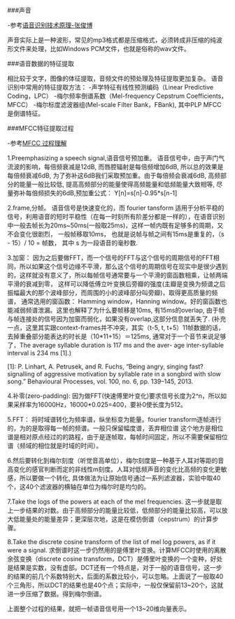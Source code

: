###声音

-参考[语音识别技术原理-张俊博](https://www.zhihu.com/question/20398418/answer/18080841)

声音实际上是一种波形，常见的mp3格式都是压缩格式，必须转成非压缩的纯波形文件来处理，比如Windows PCM文件，也就是俗称的wav文件。

###语音数据的特征提取

相比较于文字，图像的体征提取，音频文件的预处理及特征提取更加复杂。
语音识别中常用的特征提取方法：
-声学特征有线性预测编码（Linear Predictive Coding，LPC）
-梅尔频率倒谱系数（Mel-frequency Cepstrum Coefficients，MFCC）
-梅尔标度滤波器组(Mel-scale Filter Bank，FBank),
其中PLP MFCC 是倒谱特征。

###MFCC特征提取过程

-参考[MFCC 过程理解](https://blog.csdn.net/zjm750617105/article/details/51690364)

1.Preemphasizing a speech signal,语音信号预加重。
语音信号中，由于声门气流波的影响，每倍频衰减是12dB, 而唇腔辐射是每倍频增加6dB,  所以总的效果是每倍频衰减6dB, 为了弥补这6dB我们采取预加重。由于每倍频会衰减6dB, 高频部分的能量一般比较低, 提高高频部分的能量使得高频能量和低频能量大致相等, 尽量弥补每倍频损失的6dB,预加重公式： Y[n]=s[n]-0.95*s[n-1]

2.frame,分帧。
语音信号是快速变化的，而 fourier tansform 适用于分析平稳的信号，利用语音的短时平稳性（在每一时刻所有阶差分都是一样的），在语音识别中一般去帧长为20ms~50ms(一般取25ms)，这样一帧内既有足够多的周期，又不会变化很剧烈， 一般帧移取10ms， 也就是说帧与帧之间有15ms是重复的，（s - 15）/ 10 = 帧数， 其中 s 为一段语音的毫秒数.

3.加窗： 因为之后要做FFT，而一个信号的FFT与这个信号的周期信号的FFT相同，所以如果这个信号边缘不平滑，那么这个信号的周期信号在现实中是很少遇到的，这样就没有意义了，所以每帧信号通常要与一个平滑的窗函数相乘，让帧两端平滑的衰减到零， 这样可以降低傅立叶变换后旁瓣的强度(主瓣是变换为频谱之后振幅最大的那个波峰部分，而周围的小的波峰部分叫旁瓣)，取得更高质量的频谱， 通常选用的窗函数： Hamming window，Hanning window。好的窗函数也能减弱频谱泄漏。这里也解释了为什么要帧移是10ms,  有15ms的overlap, 由于帧与帧连接处的信号因为加窗而弱化，如果没有overlap,这部分信息就丢失了.  (补充一点，这里其实跟context-frames并不冲突，其实（t-5, t, t+5）11帧数据的话，去掉重叠部分能表达的时长是（10*11+15）＝125ms, 通常对于一个音节来说足够了，The average syllable duration is 117 ms and the aver- age inter-syllable interval is 234 ms [1].)

[1]: P. Linhart, A. Petrusek, and R. Fuchs, “Being angry, singing fast? signalling of aggressive motivation by syllable rate in a songbird with slow song.” Behavioural Processes, vol. 100, no. 6, pp. 139–145, 2013.

4.补零(zero-padding):   因为做FFT(快速傅里叶变化)要求信号长度为2^n，所以如果采样率为16000Hz，16000*0.025=400，要补0使长度为512。


5.FFT： 将时域谱转化为频率谱，纵坐标变为能量。fourier transform逐帧进行的，为的是取得每一帧的频谱。一般只保留幅度谱，丢弃相位谱 这个地方是相位谱是相对原点经过的的路程，由于是逐帧取，每帧时间固定，所以不需要保留相位谱（频域的相位就是时域的时间）。

6.然后要转化到梅尔刻度（听觉音高单位），梅尔刻度是一种基于人耳对等距的音高变化的感官判断而定的非线性m刻度。人耳对低频声音的变化比高频的变化更敏感，所以要做一个转化, 具体做法为让原始信号通过一系列滤波器，实验中取40个，这40个滤波器的横轴在单位为梅尔时是均匀的。

7.Take the logs of the powers at each of the mel frequencies.
这一步就是取上一步结果的对数。由于高频部分的能量比较低，低频部分的能量比较高，可以放大低能量处的能量差异；更深层次地，这是在模仿倒谱（cepstrum）的计算步骤。

8.Take the discrete cosine transform of the list of mel log powers, as if it were a signal. 
求倒谱时这一步仍然用的是傅里叶变换。计算MFCC时使用的离散余弦变换（discrete cosine transform，DCT）是傅里叶变换的一个变种，好处是结果是实数，没有虚部。DCT还有一个特点是，对于一般的语音信号，这一步的结果的前几个系数特别大，后面的系数比较小，可以忽略。上面说了一般取40个三角形，所以DCT的结果也是40个点；实际中，一般仅保留前13~20个，这就进一步压缩了数据。得到梅尔倒谱。

上面整个过程的结果，就把一帧语音信号用一个13~20维向量表示。